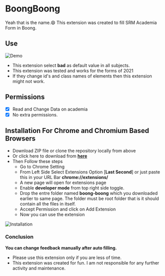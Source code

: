# BoongBoong

Yeah that is the name.😄
This extension was created to fill SRM Academia Form in Boong.

## Use

![Demo](https://user-images.githubusercontent.com/61109804/146222061-7096e02c-696b-4008-bacb-8c8f707c10ce.gif)

- This extension select **bad** as default value in all subjects.
- This extension was tested and works for the forms of 2021
- If they change id's and class names of elements then this extension might not work.

## Permissions

- [x] Read and Change Data on academia
- [x] No extra permissions.

## Installation For Chrome and Chromium Based Browsers

- Download ZIP file or clone the repository locally from above
- Or click here to download from [**here**](https://github.com/rai28/boong-boong/archive/refs/heads/master.zip)
- Then Follow these steps
  - Go to Chrome Setting
  - From Left Side Select Extensions Option [**Last Second**] or just paste this in your URL Bar **chrome://extensions/**
  - A new page will open for extensions page
  - Enable **developer mode** from top right side toggle.
  - Drop the entre folder named **boong-boong** which you downloaded earlier to same page. The folder must be root folder that is it should contain all the files in itself.
  - Accept Permission and click on Add Extension
  - Now you can use the extension
  
 ![Installation](https://user-images.githubusercontent.com/61109804/146223808-69fbfd8b-dbc1-4a09-963b-473a758a6a71.gif)

### Conclusion

**You can change feedback manually after auto filling.**

- Please use this extension only if you are less of time.
- This extension was created for fun. I am not responsible for any further activity and maintenance.
